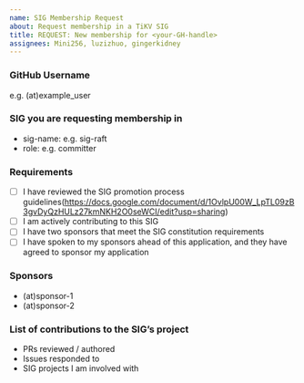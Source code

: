 ```yaml
---
name: SIG Membership Request
about: Request membership in a TiKV SIG
title: REQUEST: New membership for <your-GH-handle>
assignees: Mini256, luzizhuo, gingerkidney
---
```


### GitHub Username
e.g. (at)example_user

### SIG you are requesting membership in
- sig-name: e.g. sig-raft
- role: e.g. committer

### Requirements
- [ ] I have reviewed the SIG promotion process guidelines(https://docs.google.com/document/d/1OvlpU00W_LpTL09zB3gvDyQzHULz27kmNKH2O0seWCI/edit?usp=sharing)
- [ ] I am actively contributing to this SIG
- [ ] I have two sponsors that meet the SIG constitution requirements
- [ ] I have spoken to my sponsors ahead of this application, and they have agreed to sponsor my application

### Sponsors
- (at)sponsor-1
- (at)sponsor-2

### List of contributions to the SIG’s project
- PRs reviewed / authored
- Issues responded to
- SIG projects I am involved with


